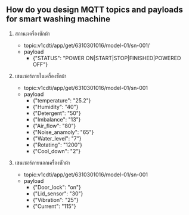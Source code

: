 ## How do you design MQTT topics and payloads for smart washing machine

1. สถานะเครื่องซักผ้า
    - topic:v1cdti/app/get/6310301016/model-01/sn-001/
    - payload
        - {"STATUS": "POWER ON|START|STOP|FINISHED|POWERED OFF"}
1. เซนเซอร์ภายในเครื่องซักผ้า
    - topic:v1cdti/app/get/6310301016/model-01/sn-001
    - payload
        - {"temperature": "25.2"}
        - {"Humidity": "40"}
        - {"Detergent": "50"}
        - {"Imbalance": "13"}
        - {"Air_flow": "80"}
        - {"Noise_anamoly": "65"}
        - {"Water_level": "7"}
        - {"Rotating": "1200"}
        - {"Cool_down": "2"}
        

 1. เซนเซอร์ภายนอกเครื่องซักผ้า
    - topic:v1cdti/app/get/6310301016/model-01/sn-001
    - payload
        - {"Door_lock": "on"}
        - {"Lid_sensor": "30"}
        - {"Vibration": "25"}
        - {"Current": "115"}



